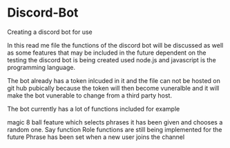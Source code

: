 # Discord-Bot
Creating a discord bot for use

In this read me file the functions of the discord bot will be discussed as well as some features that may be included in the future dependent on the testing the discord bot is being created used node.js and javascript is the programming language. 

The bot already has a token inlcuded in it and the file can not be hosted on git hub pubically because the token will then become vuneralble and it will make the bot vunerable to change from a third party host.

The bot currently has a lot of functions included for example 

magic 8 ball feature which selects phrases it has been given and chooses a random one.
Say function
Role functions are still being implemented for the future
Phrase has been set when a new user joins the channel

